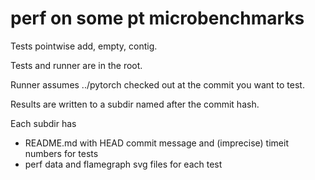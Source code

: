 # perf on some pt microbenchmarks

Tests pointwise add, empty, contig.

Tests and runner are in the root. 

Runner assumes ../pytorch checked out at the commit you want to test.

Results are written to a subdir named after the commit hash.

Each subdir has 
- README.md with HEAD commit message and (imprecise) timeit numbers for tests
- perf data and flamegraph svg files for each test
